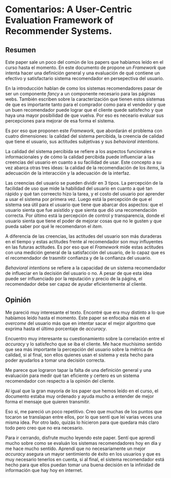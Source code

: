 # Comentarios: A User-Centric Evaluation Framework of Recommender Systems.
## Resumen
Este paper sale un poco del común de los papers que habíamos leído en el curso hasta el momento. En este documento de propone un *Framework* que intenta hacer una definición general y una evaluación de qué contiene un efectivo y satisfactario sistema recomendador en persepectiva del usuario.

En la introducción hablan de como los sistemas recomendadores pasar de ser un componente *fancy* a un componente necesario para las páginas webs. También escriben sobre la caracterización que tienen estos sistemas de que es importante tanto para el comprador como para el vendedor y que un buen recomendador puede lograr que el cliente quede satisfecho y que haya una mayor posibilidad de que vuelva. Por eso es neceario evaluar sus percepciones para mejorar de esa forma el sistema.

Es por eso que proponen este *Framework*, que abordarán el problema con cuatro dimensiones: la calidad del sistema percibida, la creencia de calidad que tiene el usuario, sus actitudes subjetivas y sus *behavioral intentions*.

La calidad del sistema percibida se refiere a los aspectos funcionales e informacionales y de cómo la calidad percibida puede influenciar a las creencias del usuario en cuanto a su facilidad de usar. Este concepto a su vez abarca otras tres ideas: la calidad de la recomendiación de los *items*, la adecuación de la interacción y la adecuación de la interfaz.

Las creencias del usuario se pueden dividir en 3 tipos.  La percepción de la facilidad de uso que mide la habilidad del usuario en cuanto a qué tan rápido y qué tan correecto hizo la tarea, y el costo del usuario por aprender a usar el sistema por primera vez. Luego está la percepción de que el sistema sea útil para el usuario que tiene que abarcar dos aspectos: que el usuario sienta que fue asistido y que sienta que dió una recomendación correcta. Por último está la percepción de control y transparencia, donde el usuario sienta que tiene el poder de mejorar cosas que no le gusten y que pueda saber por qué le recomendaron el *item*.

A diferencia de las creencias, las actitudes del usuario son más duraderas en el tiempo y estas actitudes frente al recomendador son muy influyentes en las futuras actitudes. Es por eso que el *Framework* mide estas actitudes con una medición general de la satisfacción del usuario, de lo capaz que es el recomendador de trasmitir confianza y de la confianza del usuario.

*Behavioral intentions* se refiere a la capacidad de un sistema recomendador de influeciar en la decisión del usuario o no. A pesar de que esta idea puede ser influenciado por la reputación y precio de la página, el recomendador debe ser capaz de ayudar eficientemente al cliente.

## Opinión
Me pareció muy interesante el texto. Encontré que era muy distinto a lo que habíamos leído hasta el momento. Este paper se enfocaba más en el *overcome* del usuario más que en intentar sacar el mejor algoritmo que exprima hasta el último porcentaje de *accuracy*.

Encuentro muy interesante su cuestionamiento sobre la correlación entre el *accuracy* y lo satisfecho que se iba el cliente. Me hace muchísimo sentido que sea más importante la percepción del usuario sobre la métrica de calidad, si al final, son ellos quienes usan el sistema y esta hecho para poder ayudarlos a tomar una decisión correcta. 

Me parece que lograron tapar la falta de una definición general y una evaluación para medir qué tan eficiente y certero es un sistema recomendador con respecto a la opinión del cliente.

Al igual que la gran mayoría de los paper que hemos leído en el curso, el documento estaba muy ordenado y ayuda mucho a entender de mejor forma el mensaje que quieren transmitir.

Eso si, me pareció un poco repetitivo. Creo que muchas de los puntos que tocaron se translapan entre ellos, por lo que sentí que leí varias veces una misma idea. Por otro lado, quizás lo hicieron para que quedara más claro todo pero creo que no era necesario.

Para ir cerrando, disfrute mucho leyendo este paper. Sentí que aprendí mucho sobre como se evaluán los sistemas recomendadores hoy en día y me hace mucho sentído. Aprendí que no necesariamente un mejor *accuracy* asegura un mayor sentimiento de éxito en los usuarios y que es muy necesario tenerlos en cuenta, si al final, el sistema recomendador está hecho para que ellos puedan tomar una buena decisión en la infinidad de información que hay hoy en internet.